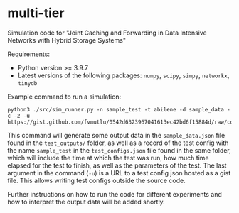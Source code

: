 # multi-tier
Simulation code for "Joint Caching and Forwarding in Data Intensive Networks with Hybrid Storage Systems"

Requirements:
- Python version >= 3.9.7
- Latest versions of the following packages: `numpy`, `scipy`, `simpy`, `networkx`, `tinydb`

Example command to run a simulation:
```
python3 ./src/sim_runner.py -n sample_test -t abilene -d sample_data -c -2 -u https://gist.github.com/fvmutlu/0542d6323967041613ec42bd6f15884d/raw/cd054ad05b55cbb1d95356782267e16bdf34f301/sample_config.json
```

This command will generate some output data in the `sample_data.json` file found in the `test_outputs/` folder, as well as a record of the test config with the name `sample_test` in the `test_configs.json` file found in the same folder, which will include the time at which the test was run, how much time elapsed for the test to finish, as well as the parameters of the test.
The last argument in the command (`-u`) is a URL to a test config json hosted as a gist file. This allows writing test configs outside the source code.

Further instructions on how to run the code for different experiments and how to interpret the output data will be added shortly.
